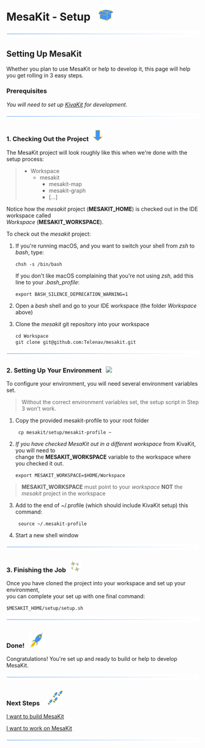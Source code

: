 # MesaKit - Setup   ![](../images/box-40.png)

![](../images/horizontal-line.png)

## Setting Up MesaKit

Whether you plan to use MesaKit or help to develop it, this page will help you get rolling in 3 easy steps.

### Prerequisites

*You will need to set up [KivaKit](https://github.com/Telenav/mesakit) for development.*

![](../images/horizontal-line.png)

### 1. Checking Out the Project  ![](../images/down-arrow-32.png)

The MesaKit project will look roughly like this when we're done with the setup process:
 
> * Workspace
>   * mesakit
>     * mesakit-map
>     * mesakit-graph
>     * [...]

Notice how the *mesakit* project (**MESAKIT_HOME**) is checked out in the IDE workspace called  
*Workspace* (**MESAKIT_WORKSPACE**).

To check out the *mesakit* project:

1. If you're running macOS, and you want to switch your shell from *zsh* to *bash*, type:

       chsh -s /bin/bash

   If you don't like macOS complaining that you're not using *zsh*, add this line to your *.bash_profile*:

       export BASH_SILENCE_DEPRECATION_WARNING=1

2. Open a *bash* shell and go to your IDE workspace (the folder *Workspace* above)
3. Clone the *mesakit* git repository into your workspace
   
       cd Workspace 
       git clone git@github.com:Telenav/mesakit.git

![](../images/horizontal-line.png)

### 2. Setting Up Your Environment   ![](https://www.kivakit.org/images/bluebook-32.png)

To configure your environment, you will need several environment variables set.

> Without the correct environment variables set, the setup script in Step 3 won't work.

1. Copy the provided mesakit-profile to your root folder 
   
        cp mesakit/setup/mesakit-profile ~

2.  *If you have checked MesaKit out in a different workspace* from KivaKit, you will need to  
    change the **MESAKIT_WORKSPACE** variable to the workspace where you checked it out.
    
        export MESAKIT_WORKSPACE=$HOME/Workspace

   > **MESAKIT_WORKSPACE** must point to your *workspace* **NOT** the *mesakit* project in the workspace

3. Add to the end of ~/.profile (which should include KivaKit setup) this command:

        source ~/.mesakit-profile

4. Start a new shell window

![](../images/horizontal-line.png)

### 3. Finishing the Job  ![](../images/stars-32.png)

Once you have cloned the project into your workspace and set up your environment,  
you can complete your set up with one final command:

    $MESAKIT_HOME/setup/setup.sh

![](../images/horizontal-line.png)

### Done!   ![](../images/rocket-40.png)

Congratulations! You're set up and ready to build or help to develop MesaKit.

![](../images/horizontal-line.png)

### Next Steps &nbsp; &nbsp;  ![](../images/footprints-40.png)

[I want to build MesaKit](building.md)

[I want to work on MesaKit](../developing/index.md)

![](../images/horizontal-line.png)
